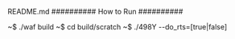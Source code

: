  README.md 
##########
How to Run
##########

~$ ./waf build
~$ cd build/scratch
~$ ./498Y --do_rts=[true|false]
